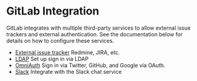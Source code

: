 # GitLab Integration

GitLab integrates with multiple third-party services to allow external issue trackers and external authentication.
See the documentation below for details on how to configure these services.

+ [External issue tracker](external-issue-tracker.md) Redmine, JIRA, etc.
+ [LDAP](ldap.md) Set up sign in via LDAP
+ [OmniAuth](omniauth.md) Sign in via Twitter, GitHub, and Google via OAuth.
+ [Slack](slack.md) Integrate with the Slack chat service
